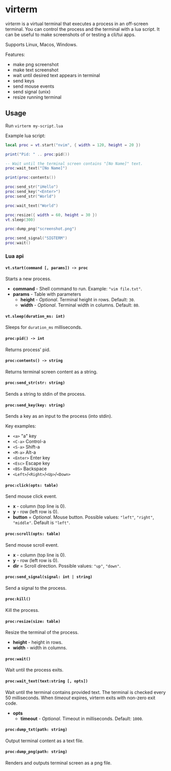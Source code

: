 # virterm

_virterm_ is a virtual terminal that executes a process in an off-screen
terminal. You can control the process and the terminal with a lua script. It
can be useful to make screenshots of or testing a cli/tui apps.

Supports Linux, Macos, Windows.

Features:

- make png screenshot
- make text screenshot
- wait until desired text appears in terminal
- send keys
- send mouse events
- send signal (unix)
- resize running terminal

## Usage

Run `virterm my-script.lua`

Example lua script:

```lua
local proc = vt.start("nvim", { width = 120, height = 20 })

print("Pid: " .. proc:pid())

-- Wait until the terminal screen contains "[No Name]" text.
proc:wait_text("[No Name]")

print(proc:contents())

proc:send_str("iHello")
proc:send_key("<Enter>")
proc:send_str("World")

proc:wait_text("World")

proc:resize({ width = 60, height = 30 })
vt.sleep(300)

proc:dump_png("screenshot.png")

proc:send_signal("SIGTERM")
proc:wait()
```

### Lua api

#### `vt.start(command [, params]) -> proc`

Starts a new process.

- **command** - Shell command to run. Example: `"vim file.txt"`.
- **params** - Table with parameters
  - **height** - _Optional_. Terminal height in rows. Default: `30`.
  - **width** - _Optional_. Terminal width in columns. Default: `80`.

#### `vt.sleep(duration_ms: int)`

Sleeps for `duration_ms` milliseconds.

#### `proc:pid() -> int`

Returns process' pid.

#### `proc:contents() -> string`

Returns terminal screen content as a string.

#### `proc:send_str(str: string)`

Sends a string to stdin of the process.

#### `proc:send_key(key: string)`

Sends a key as an input to the process (into stdin).

Key examples:

- `<a>` "a" key
- `<C-a>` Control-a
- `<S-a>` Shift-a
- `<M-a>` Alt-a
- `<Enter>` Enter key
- `<Esc>` Escape key
- `<BS>` Backspace
- `<Left>`/`<Right>`/`<Up>`/`<Down>`

#### `proc:click(opts: table)`

Send mouse click event.

- **x** - column (top line is 0).
- **y** - row (left row is 0).
- **button** = _Optional_. Mouse button. Possible values: `"left"`, `"right"`,
  `"middle"`. Default is `"left"`.

#### `proc:scroll(opts: table)`

Send mouse scroll event.

- **x** - column (top line is 0).
- **y** - row (left row is 0).
- **dir** = Scroll direction. Possible values: `"up"`, `"down"`.

#### `proc:send_signal(signal: int | string)`

Send a signal to the process.

#### `proc:kill()`

Kill the process.

#### `proc:resize(size: table)`

Resize the terminal of the process.

- **height** - height in rows.
- **width** - width in columns.

#### `proc:wait()`

Wait until the process exits.

#### `proc:wait_text(text:string [, opts])`

Wait until the terminal contains provided text. The terminal is checked every
50 milliseconds. When _timeout_ expires, virterm exits with non-zero exit code.

- **opts**
  - **timeout** - _Optional_. Timeout in milliseconds. Default: `1000`.

#### `proc:dump_txt(path: string)`

Output terminal content as a text file.

#### `proc:dump_png(path: string)`

Renders and outputs terminal screen as a png file.
